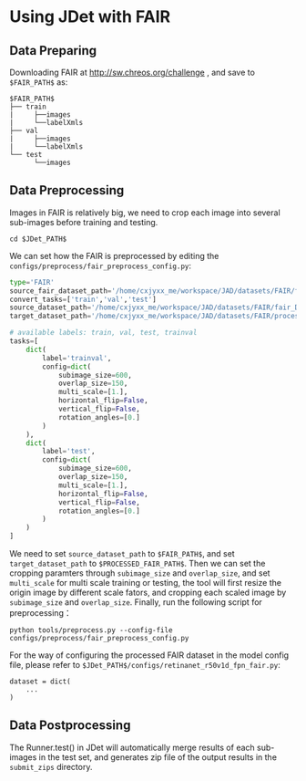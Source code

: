 # Using JDet with FAIR
## Data Preparing
Downloading FAIR at http://sw.chreos.org/challenge , and save to `$FAIR_PATH$` as:
```
$FAIR_PATH$
├── train
|     ├──images
|     └──labelXmls
├── val
|     ├──images
|     └──labelXmls
└── test
      └──images
```
## Data Preprocessing
Images in FAIR is relatively big, we need to crop each image into several sub-images before training and testing.
```
cd $JDet_PATH$
```
We can set how the FAIR is preprocessed by editing the `configs/preprocess/fair_preprocess_config.py`:
```python
type='FAIR'
source_fair_dataset_path='/home/cxjyxx_me/workspace/JAD/datasets/FAIR/fair'
convert_tasks=['train','val','test']
source_dataset_path='/home/cxjyxx_me/workspace/JAD/datasets/FAIR/fair_DOTA'
target_dataset_path='/home/cxjyxx_me/workspace/JAD/datasets/FAIR/processed'

# available labels: train, val, test, trainval
tasks=[
    dict(
        label='trainval',
        config=dict(
            subimage_size=600,
            overlap_size=150,
            multi_scale=[1.],
            horizontal_flip=False,
            vertical_flip=False,
            rotation_angles=[0.] 
        )
    ),
    dict(
        label='test',
        config=dict(
            subimage_size=600,
            overlap_size=150,
            multi_scale=[1.],
            horizontal_flip=False,
            vertical_flip=False,
            rotation_angles=[0.] 
        )
    )
]
```
We need to set `source_dataset_path` to `$FAIR_PATH$`, and set `target_dataset_path` to `$PROCESSED_FAIR_PATH$`.
Then we can set the cropping paramters through `subimage_size` and `overlap_size`, and set `multi_scale` for multi scale training or testing, the tool will first resize the origin image by different scale fators, and cropping each scaled image by `subimage_size` and `overlap_size`.
Finally, run the following script for preprocessing：
```
python tools/preprocess.py --config-file configs/preprocess/fair_preprocess_config.py
```
For the way of configuring the processed FAIR dataset in the model config file, please refer to `$JDet_PATH$/configs/retinanet_r50v1d_fpn_fair.py`:
```
dataset = dict(
    ...
)
```
## Data Postprocessing
The Runner.test() in JDet will automatically merge results of each sub-images in the test set, and generates zip file of the output results in the `submit_zips` directory. 